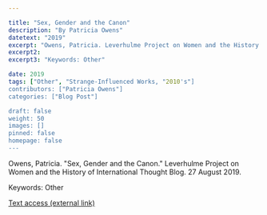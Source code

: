 ```yaml
---

title: "Sex, Gender and the Canon"
description: "By Patricia Owens"
datetext: "2019"
excerpt: "Owens, Patricia. Leverhulme Project on Women and the History of International Thought Blog. 27 August 2019."
excerpt2: 
excerpt3: "Keywords: Other"

date: 2019
tags: ["Other", "Strange-Influenced Works, "2010's"]
contributors: ["Patricia Owens"]
categories: ["Blog Post"]

draft: false
weight: 50
images: []
pinned: false
homepage: false
---
```


Owens, Patricia. "Sex, Gender and the Canon." Leverhulme Project on Women and the History of International Thought Blog. 27 August 2019.

Keywords: Other

[Text access (external link)](https://whit.web.ox.ac.uk/article/sex-gender-and-canon)
